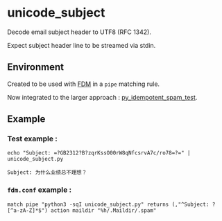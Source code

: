 # unicode_subject
Decode email subject header to UTF8 (RFC 1342).

Expect subject header line to be streamed via stdin.

## Environment
Created to be used with [FDM](https://github.com/nicm/fdm) in a `pipe` matching rule.

Now integrated to the larger approach : [py_idempotent_spam_test](https://github.com/Siltaar/py_idempotent_spam_test).

## Example

### Test example :
`echo "Subject: =?GB2312?B?zqrKssO00rW8qNfcsrvA7c/ro78=?=" | unicode_subject.py`

`Subject: 为什么业绩总不理想？`

### `fdm.conf` example :
`match pipe "python3 -sqI unicode_subject.py" returns (,"^Subject: ?[^a-zA-Z]*$") action maildir "%h/.Maildir/.spam"`
